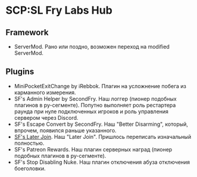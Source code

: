 # SCP:SL Fry Labs Hub
## Framework
- ServerMod.
  Рано или поздно, возможен переход на modified ServerMod.

## Plugins
- MiniPocketExitChange by iRebbok.
  Плагин на усложнение побега из карманного измерения.
- SF's Admin Helper by SecondFry.
  Наш логгер (пионер подобных плагинов в ру-сегменте).
  Попутно выполняет роль рестартера раунда при нуле подключенных игроков и роль управления сервером через Discord.
- SF's Escape Convert by SecondFry.
  Наш "Better Disarming", который, впрочем, появился раньше указанного.
- [SF's Later Join][laterjoin].
  Наш "Later Join". Пришлось переписать изначальный полностью.
- SF's Patreon Rewards.
  Наш плагин серверных наград (пионер подобных плагинов в ру-сегменте).
- SF's Stop Disabling Nuke.
  Наш плагин отключения абуза отключения боеголовки.

[laterjoin]: https://github.com/secondfry/SCP-SL-Smod2-SF-s-Later-Join
